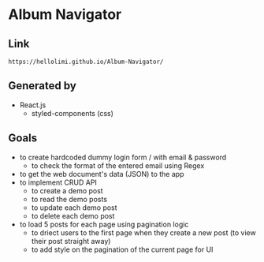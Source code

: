 # Album Navigator

## Link

    https://hellolimi.github.io/Album-Navigator/

## Generated by

- React.js
  - styled-components (css)

## Goals

- to create hardcoded dummy login form / with email & password
  - to check the format of the entered email using Regex
- to get the web document's data (JSON) to the app
- to implement CRUD API
  - to create a demo post
  - to read the demo posts
  - to update each demo post
  - to delete each demo post
- to load 5 posts for each page using pagination logic
  - to driect users to the first page when they create a new post (to view their post straight away)
  - to add style on the pagination of the current page for UI
